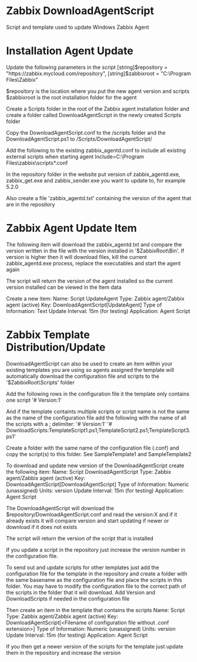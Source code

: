 # Zabbix DownloadAgentScript
Script and template used to update Windows Zabbix Agent

# Installation Agent Update
Update the following parameters in the script
	[string]$repository = "https://zabbix.mycloud.com/repository",
	[string]$zabbixroot = "C:\Program Files\Zabbix"
	
$repository is the location where you put the new agent version and scripts
$zabbixroot is the root installation folder for the agent

Create a Scripts folder in the root of the Zabbix agent installation folder and create a folder called DownloadAgentScript in the newly created Scripts folder

Copy the DownloadAgentScript.conf to the /scripts folder and the DownloadAgentScript.ps1 to /Scripts/DownloadAgentScript/

Add the following to the existing zabbix_agentd.conf to include all existing external scripts when starting agent
	Include=C:\Program Files\zabbix\scripts\*.conf

In the repository folder in the website put version of zabbix_agentd.exe, zabbix_get.exe and zabbix_sender.exe you want to update to, for example 5.2.0

Also create a file 'zabbix_agentd.txt' containing the version of the agent that are in the repository


# Zabbix Agent Update Item
The following item will download the zabbix_agentd.txt and compare the version written in the file with the version installed in '$ZabbixRoot\Bin'. If version is higher then it will download files, kill the current zabbix_agentd.exe process, replace the executables and start the agent again

The script will return the version of the agent installed so the current version installed can be viewed in the Item data

Create a new item:
	Name: Script UpdateAgent
	Type: Zabbix agent/Zabbix agent (active)
	Key: DownloadAgentScript[UpdateAgent]
	Type of Information: Text
	Update Interval: 15m (for testing)
	Application: Agent Script
	
# Zabbix Template Distribution/Update
DownloadAgentScript can also be used to create an item within your existing templates you are using so agents assigned the template will automatically download the configuration file and scripts to the '$ZabbixRoot\Scripts' folder

Add the following rows in the configuration file it the template only contains one script
	'# Version:1'
	
And if the template containts multiple scripts or script name is not the same as the name of the configuration file add the following with the name of all the scripts with a ; delimiter:
	'# Version:1'
	'# DownloadScripts:TemplateScript1.ps1;TemplateScript2.ps1;TemplateScript3.ps1'

Create a folder with the same name of the configuration file (.conf) and copy the script(s) to this folder. See SampleTemplate1 and SampleTemplate2

To download and update new version of the DownloadAgentScript create the following item:
	Name: Script DownloadAgentScript
	Type: Zabbix agent/Zabbix agent (active)
	Key: DownloadAgentScript[DownloadAgentScript]
	Type of Information: Numeric (unassigned)
	Units: version
	Update Interval: 15m (for testing)
	Application: Agent Script
	
The DownloadAgentScript will download the $repository/DownloadAgentScript.conf and read the version:X and if it already exists it will compare version and start updating if newer or download if it does not exists

The script will return the version of the script that is installed

If you update a script in the repository just increase the version number in the configuration file.

To send out and update scripts for other templates just add the configuration file for the template in the repository and create a folder with the same basename as the configuration file and place the scripts in this folder.
You may have to modify the configuration file to the correct path of the scripts in the folder that it will download.
Add Version and DownloadScripts if needed in the configuration file

Then create an item in the template that contains the scripts
	Name: Script <Name of Template>
	Type: Zabbix agent/Zabbix agent (active)
	Key: DownloadAgentScript[<Filename of configuration file without .conf extension>]
	Type of Information: Numeric (unassigned)
	Units: version
	Update Interval: 15m (for testing)
	Application: Agent Script
	
If you then get a newer version of the scripts for the template just update them in the repository and increase the version